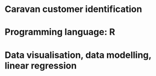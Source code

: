 # Caravan customer identification
# Programming language: R
# Data visualisation, data modelling, linear regression

